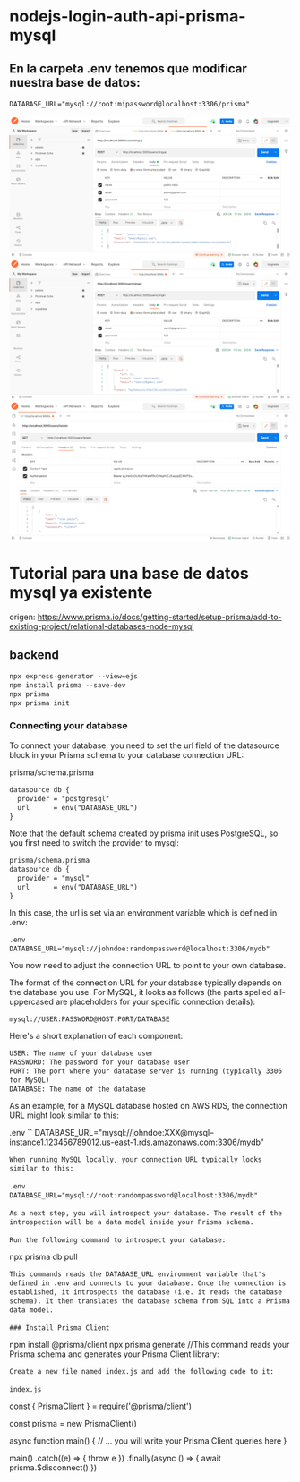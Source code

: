 # nodejs-login-auth-api-prisma-mysql
## En la carpeta .env tenemos que modificar nuestra base de datos:
```
DATABASE_URL="mysql://root:mipassword@localhost:3306/prisma"
```
![image](postman1.png)
![image](postman2.png)
![image](postman4.png)

# Tutorial para una base de datos mysql ya existente
origen: https://www.prisma.io/docs/getting-started/setup-prisma/add-to-existing-project/relational-databases-node-mysql
## backend
```
npx express-generator --view=ejs
npm install prisma --save-dev
npx prisma
npx prisma init
```
### Connecting your database
To connect your database, you need to set the url field of the datasource block in your Prisma schema to your database connection URL:

prisma/schema.prisma
```
datasource db {
  provider = "postgresql"
  url      = env("DATABASE_URL")
}
```
Note that the default schema created by prisma init uses PostgreSQL, so you first need to switch the provider to mysql:
```
prisma/schema.prisma
datasource db {
  provider = "mysql"
  url      = env("DATABASE_URL")
}
```
In this case, the url is set via an environment variable which is defined in .env:
```
.env
DATABASE_URL="mysql://johndoe:randompassword@localhost:3306/mydb"
```
You now need to adjust the connection URL to point to your own database.

The format of the connection URL for your database typically depends on the database you use. For MySQL, it looks as follows (the parts spelled all-uppercased are placeholders for your specific connection details):
```
mysql://USER:PASSWORD@HOST:PORT/DATABASE 
```
Here's a short explanation of each component:
```
USER: The name of your database user
PASSWORD: The password for your database user
PORT: The port where your database server is running (typically 3306 for MySQL)
DATABASE: The name of the database
```
As an example, for a MySQL database hosted on AWS RDS, the connection URL might look similar to this:

.env
`` 
DATABASE_URL="mysql://johndoe:XXX@mysql–instance1.123456789012.us-east-1.rds.amazonaws.com:3306/mydb"
```
When running MySQL locally, your connection URL typically looks similar to this:

.env
DATABASE_URL="mysql://root:randompassword@localhost:3306/mydb"

As a next step, you will introspect your database. The result of the introspection will be a data model inside your Prisma schema.

Run the following command to introspect your database:
```
npx prisma db pull 
```
This commands reads the DATABASE_URL environment variable that's defined in .env and connects to your database. Once the connection is established, it introspects the database (i.e. it reads the database schema). It then translates the database schema from SQL into a Prisma data model.

### Install Prisma Client
```
npm install @prisma/client
npx prisma generate //This command reads your Prisma schema and generates your Prisma Client library:
```
Create a new file named index.js and add the following code to it:

index.js
```
const { PrismaClient } = require('@prisma/client')

const prisma = new PrismaClient()

async function main() {
  // ... you will write your Prisma Client queries here
}

main()
  .catch((e) => {
    throw e
  })
  .finally(async () => {
    await prisma.$disconnect()
  })
```
